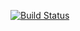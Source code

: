 [![Build Status](https://app.travis-ci.com/Ilnazfah/job4j_tracker.svg?branch=master)](https://app.travis-ci.com/Ilnazfah/job4j_tracker)
